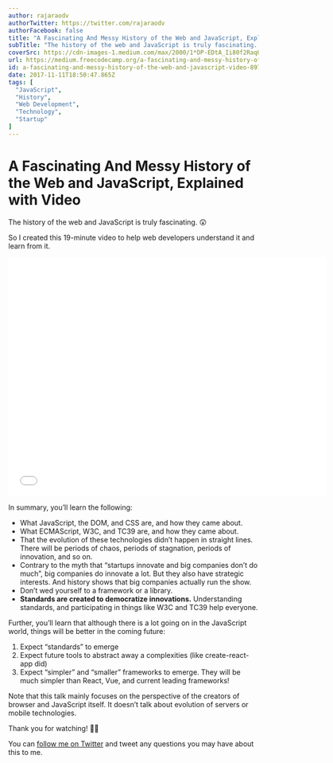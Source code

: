 ```yaml
---
author: rajaraodv
authorTwitter: https://twitter.com/rajaraodv
authorFacebook: false
title: "A Fascinating And Messy History of the Web and JavaScript, Explained with Video"
subTitle: "The history of the web and JavaScript is truly fascinating. 😲..."
coverSrc: https://cdn-images-1.medium.com/max/2000/1*DP-EDtA_Ii80f2RaqO9H9Q.png
url: https://medium.freecodecamp.org/a-fascinating-and-messy-history-of-the-web-and-javascript-video-8978dc7bda75
id: a-fascinating-and-messy-history-of-the-web-and-javascript-video-8978dc7bda75
date: 2017-11-11T18:50:47.865Z
tags: [
  "JavaScript",
  "History",
  "Web Development",
  "Technology",
  "Startup"
]
---
```

# A Fascinating And Messy History of the Web and JavaScript, Explained with Video

The history of the web and JavaScript is truly fascinating. 😲

So I created this 19-minute video to help web developers understand it and learn from it.





<iframe data-width="640" data-height="480" width="640" height="480" src="/media/e78c0020ef2f274378a6b2e63c5c8adf?postId=8978dc7bda75" data-media-id="e78c0020ef2f274378a6b2e63c5c8adf" data-thumbnail="https://i.embed.ly/1/image?url=https%3A%2F%2Fi.ytimg.com%2Fvi%2Fa2e3cAc4Ux4%2Fhqdefault.jpg&amp;key=a19fcc184b9711e1b4764040d3dc5c07" allowfullscreen="" frameborder="0"></iframe>





In summary, you’ll learn the following:

*   What JavaScript, the DOM, and CSS are, and how they came about.
*   What ECMAScript, W3C, and TC39 are, and how they came about.
*   That the evolution of these technologies didn’t happen in straight lines. There will be periods of chaos, periods of stagnation, periods of innovation, and so on.
*   Contrary to the myth that “startups innovate and big companies don’t do much”, big companies do innovate a lot. But they also have strategic interests. And history shows that big companies actually run the show.
*   Don’t wed yourself to a framework or a library.
*   **Standards are created to democratize innovations.** Understanding standards, and participating in things like W3C and TC39 help everyone.

Further, you’ll learn that although there is a lot going on in the JavaScript world, things will be better in the coming future:

1.  Expect “standards” to emerge
2.  Expect future tools to abstract away a complexities (like create-react-app did)
3.  Expect “simpler” and “smaller” frameworks to emerge. They will be much simpler than React, Vue, and current leading frameworks!

Note that this talk mainly focuses on the perspective of the creators of browser and JavaScript itself. It doesn’t talk about evolution of servers or mobile technologies.

Thank you for watching! 🙏🏼

You can [follow me on Twitter](https://www.twitter.com/rajaraodv) and tweet any questions you may have about this to me.








